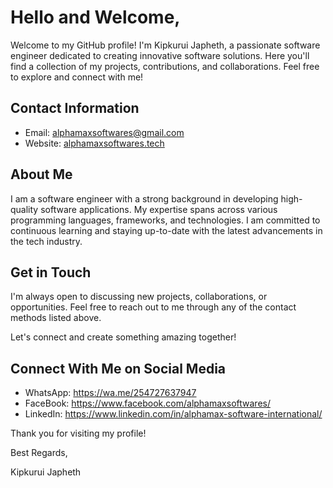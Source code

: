 <h1>Hello and Welcome,</h1>
<p>Welcome to my GitHub profile! I'm Kipkurui Japheth, a passionate software engineer dedicated to creating innovative software solutions. Here you'll find a collection of my projects, contributions, and collaborations. Feel free to explore and connect with me!</p>

<h2>Contact Information</h2>
<ul>
    <li><span>Email: </span> <a href="mailto:alphamaxsoftwares@gmail.com">alphamaxsoftwares@gmail.com</a></li>
    <li><span>Website: </span> <a href="https://alphamaxsoftwares.tech/">alphamaxsoftwares.tech</a></li>
</ul>

<h2>About Me</h2>
<p>I am a software engineer with a strong background in developing high-quality software applications. My expertise spans across various programming languages, frameworks, and technologies. I am committed to continuous learning and staying up-to-date with the latest advancements in the tech industry.</p>


<h2>Get in Touch</h2>
<p>I'm always open to discussing new projects, collaborations, or opportunities. Feel free to reach out to me through any of the contact methods listed above.</p> <p>Let's connect and create something amazing together!</p>

<h2>Connect With Me on Social Media</h1>
<ul>
    <li><span>WhatsApp: </span><a href="https://wa.me/254727637947">https://wa.me/254727637947</a></li>
    <li><span>FaceBook: </span><a href="https://www.facebook.com/alphamaxsoftwares/">https://www.facebook.com/alphamaxsoftwares/</a></li>
    <li><span>LinkedIn: </span> <a href="https://www.linkedin.com/in/alphamax-software-international/">https://www.linkedin.com/in/alphamax-software-international/</a></li>
</ul>

<p>Thank you for visiting my profile!</p>

<p>Best Regards,</p>

<p>Kipkurui Japheth</p>